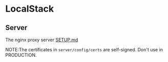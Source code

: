 LocalStack
===
Server
---
The nginx proxy server [SETUP.md](server/SETUP.md)

NOTE:The certificates in `server/config/certs` are self-signed. Don't use in PRODUCTION.